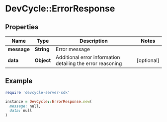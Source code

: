 # DevCycle::ErrorResponse

## Properties

| Name | Type | Description | Notes |
| ---- | ---- | ----------- | ----- |
| **message** | **String** | Error message |  |
| **data** | **Object** | Additional error information detailing the error reasoning | [optional] |

## Example

```ruby
require 'devcycle-server-sdk'

instance = DevCycle::ErrorResponse.new(
  message: null,
  data: null
)
```

